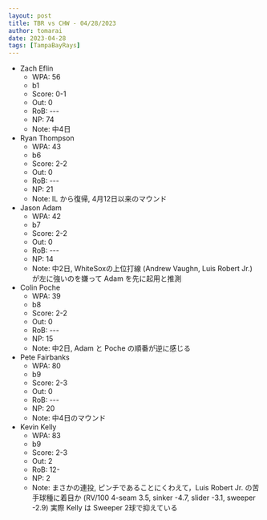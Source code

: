 ```yaml
---
layout: post
title: TBR vs CHW - 04/28/2023
author: tomarai
date: 2023-04-28
tags: [TampaBayRays]
---
```


* Zach Eflin
	- WPA: 56
	- b1
	- Score: 0-1
	- Out: 0
	- RoB: ---
	- NP: 74
	- Note: 中4日
* Ryan Thompson
	- WPA: 43
	- b6
	- Score: 2-2
	- Out: 0
	- RoB: ---
	- NP: 21
	- Note: IL から復帰, 4月12日以来のマウンド
* Jason Adam
	- WPA: 42
	- b7
	- Score: 2-2
	- Out: 0
	- RoB: ---
	- NP: 14
	- Note: 中2日, WhiteSoxの上位打線 (Andrew Vaughn, Luis Robert Jr.) が左に強いのを嫌って Adam を先に起用と推測
* Colin Poche
	- WPA: 39
	- b8
	- Score: 2-2
	- Out: 0
	- RoB: ---
	- NP: 15
	- Note: 中2日, Adam と Poche の順番が逆に感じる
* Pete Fairbanks
	- WPA: 80
	- b9
	- Score: 2-3
	- Out: 0
	- RoB: ---
	- NP: 20
	- Note: 中4日のマウンド
* Kevin Kelly
	- WPA: 83
	- b9
	- Score: 2-3
	- Out: 2
	- RoB: 12-
	- NP: 2
	- Note: まさかの連投, ピンチであることにくわえて，Luis Robert Jr. の苦手球種に着目か (RV/100 4-seam 3.5, sinker -4.7, slider -3.1, sweeper -2.9) 実際 Kelly は Sweeper 2球で抑えている

